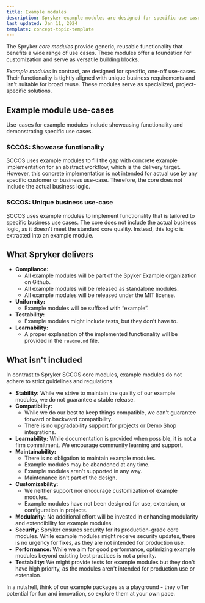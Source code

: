 ```yaml
---
title: Example modules
description: Spryker example modules are designed for specific use cases and their functionality is aligned with unique business requirements.
last_updated: Jan 11, 2024
template: concept-topic-template
---
```


The Spryker *core modules* provide generic, reusable functionality that benefits a wide range of use cases. These modules offer a foundation for customization and serve as versatile building blocks.

*Example modules* in contrast, are designed for specific, one-off use-cases. Their functionality is tightly aligned with unique business requirements and isn't suitable for broad reuse. These modules serve as specialized, project-specific solutions.

## Example module use-cases

Use-cases for example modules include showcasing functionality and demonstrating specific use cases.

### SCCOS: Showcase functionality

SCCOS uses example modules to fill the gap with concrete example implementation for an abstract workflow, which is the delivery target. However, this concrete implementation is not intended for actual use by any specific customer or business use-case. Therefore, the core does not include the actual business logic.

### SCCOS: Unique business use-case

SCCOS uses example modules to implement functionality that is tailored to specific business use cases. The core does not include the actual business logic, as it doesn't meet the standard core quality. Instead, this logic is extracted into an example module.

## What Spryker delivers

* **Compliance:**
  * All example modules will be part of the Spyker Example organization on Github.
  * All example modules will be released as standalone modules.
  * All example modules will be released under the MIT license.
* **Uniformity:**
  * Example modules will be suffixed with “example”.
* **Testability:**
  * Example modules might include tests, but they don't have to.
* **Learnability:**
  * A proper explanation of the implemented functionality will be provided in the `readme.md` file.

## What isn't included

In contrast to Spryker SCCOS core modules, example modules do not adhere to strict guidelines and regulations.

* **Stability:**
  While we strive to maintain the quality of our example modules, we do not guarantee a stable release.
* **Compatibility:**
  * While we do our best to keep things compatible, we can't guarantee forward or backward compatibility.
  * There is no upgradability support for projects or Demo Shop integrations.
* **Learnability:**
  While documentation is provided when possible, it is not a firm commitment. We encourage community learning and support.
* **Maintainability:**
  * There is no obligation to maintain example modules.
  * Example modules may be abandoned at any time.
  * Example modules aren't supported in any way.
  * Maintenance isn't part of the design.
* **Customizability:**
  * We neither support nor encourage customization of example modules.
  * Example modules have not been designed for use, extension, or configuration in projects.
* **Modularity:**
  No additional effort will be invested in enhancing modularity and extendibility for example modules.
* **Security:**
  Spryker ensures security for its production-grade core modules. While example modules might receive security updates, there is no urgency for fixes, as they are not intended for production use.
* **Performance:**
  While we aim for good performance, optimizing example modules beyond existing best practices is not a priority.
* **Testability:**
  We might provide tests for example modules but they don't have high priority, as the modules aren't intended for production use or extension.

In a nutshell, think of our example packages as a playground - they offer potential for fun and innovation, so explore them at your own pace.

